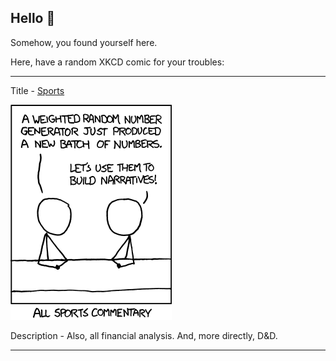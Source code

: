 ## Hello 👀

Somehow, you found yourself here.

Here, have a random XKCD comic for your troubles:

-----------------------------------

Title - [Sports](https://xkcd.com/904)

![Sports](./random_comic.png)

Description - Also, all financial analysis. And, more directly, D&D.

-----------------------------------